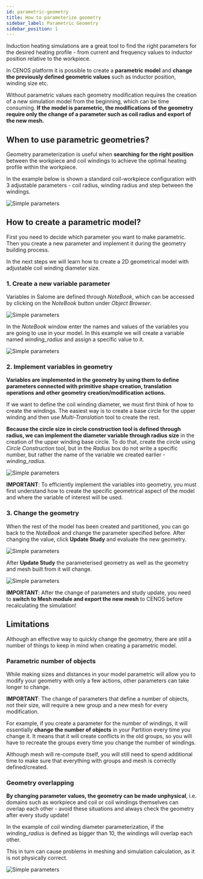 ```yaml
---
id: parametric-geometry
title: How to parameterize geometry
sidebar_label: Parametric Geometry
sidebar_position: 1
---
```


Induction heating simulations are a great tool to find the right parameters for the desired heating profile - from current and frequency values to inductor position relative to the workpiece.

In CENOS platform it is possible to create a **parametric model** and **change the previously defined geometric values** such as inductor position, winding size etc.

Without parametric values each geometry modification requires the creation of a new simulation model from the beginning, which can be time consuming. **If the model is parametric, the modifications of the geometry require only the change of a parameter such as coil radius and export of the new mesh.**

## When to use parametric geometries?

Geometry parameterization is useful when **searching for the right position** between the workpiece and coil windings to achieve the optimal heating profile within the workpiece.

In the example below is shown a standard coil-workpiece configuration with 3 adjustable parameters - coil radius, winding radius and step between the windings.

<p align="center">

![Simple parameters](assets/parametric-geometry/1.png)

</p>

## How to create a parametric model?

First you need to decide which parameter you want to make parametric. Then you create a new parameter and implement it during the geometry building process.

In the next steps we will learn how to create a 2D geometrical model with adjustable coil winding diameter size.

### 1. Create a new variable parameter

Variables in Salome are defined through *NoteBook*, which can be accessed by clicking on the *NoteBook* button under *Object Browser*.

<p align="center">

![Simple parameters](assets/parametric-geometry/2.png)

</p>

In the *NoteBook* window enter the names and values of the variables you are going to use in your model. In this example we will create a variable named *winding_radius* and assign a specific value to it.

<p align="center">

![Simple parameters](assets/parametric-geometry/3.png)

</p>

### 2. Implement variables in geometry

**Variables are implemented in the geometry by using them to define parameters connected with primitive shape creation, translation operations and other geometry creation/modification actions.**

If we want to define the coil winding diameter, we must first think of how to create the windings. The easiest way is to create a base circle for the upper winding and then use *Multi-Translation* tool to create the rest.

**Because the circle size in circle construction tool is defined through radius, we can implement the diameter variable through radius size** in the creation of the upper winding base circle. To do that, create the circle using *Circle Construction* tool, but in the *Radius* box do not write a specific number, but rather the name of the variable we created earlier - *winding_radius*.

<p align="center">

![Simple parameters](assets/parametric-geometry/4.png)

</p>

**IMPORTANT**: To efficiently implement the variables into geometry, you must first understand how to create the specific geometrical aspect of the model and where the variable of interest will be used.

### 3. Change the geometry

When the rest of the model has been created and partitioned, you can go back to the *NoteBook* and change the parameter specified before. After changing the value, click **Update Study** and evaluate the new geometry.

<p align="center">

![Simple parameters](assets/parametric-geometry/5.png)

</p>

After **Update Study** the parameterised geometry as well as the geometry and mesh built from it will change.

<p align="center">

![Simple parameters](assets/parametric-geometry/6.png)

</p>

**IMPORTANT**: After the change of parameters and study update, you need to **switch to Mesh module and export the new mesh** to CENOS before recalculating the simulation!

## Limitations

Although an effective way to quickly change the geometry, there are still a number of things to keep in mind when creating a parametric model.

### Parametric number of objects

While making sizes and distances in your model parametric will allow you to modify your geometry with only a few actions, other parameters can take longer to change.

**IMPORTANT**: The change of parameters that define a number of objects, not their size, will require a new group and a new mesh for every modification.

For example, if you create a parameter for the number of windings, it will essentially **change the number of objects** in your Partition every time you change it. It means that it will create conflicts in the old groups, so you will have to recreate the groups every time you change the number of windings.

Although mesh will re-compute itself, you will still need to spend additional time to make sure that everything with groups and mesh is correctly defined/created.

### Geometry overlapping

**By changing parameter values, the geometry can be made unphysical**, i.e. domains such as workpiece and coil or coil windings themselves can overlap each other - avoid these situations and always check the geometry after every study update!

In the example of coil winding diameter parameterization, if the *winding_radius* is defined as bigger than 10, the windings will overlap each other.

This in turn can cause problems in meshing and simulation calculation, as it is not physically correct.

<p align="center">

![Simple parameters](assets/parametric-geometry/7.png)

</p>
